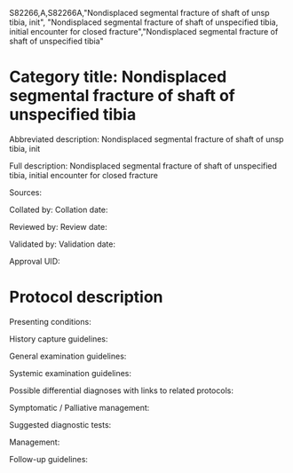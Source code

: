 S82266,A,S82266A,"Nondisplaced segmental fracture of shaft of unsp tibia, init", "Nondisplaced segmental fracture of shaft of unspecified tibia, initial encounter for closed fracture","Nondisplaced segmental fracture of shaft of unspecified tibia"
# Category title: Nondisplaced segmental fracture of shaft of unspecified tibia

Abbreviated description: Nondisplaced segmental fracture of shaft of unsp tibia, init

Full description: Nondisplaced segmental fracture of shaft of unspecified tibia, initial encounter for closed fracture

Sources:

Collated by:
Collation date:

Reviewed by:
Review date:

Validated by:
Validation date:

Approval UID:

# Protocol description

Presenting conditions:

History capture guidelines:

General examination guidelines:

Systemic examination guidelines:

Possible differential diagnoses with links to related protocols:

Symptomatic / Palliative management:

Suggested diagnostic tests:

Management:

Follow-up guidelines:

